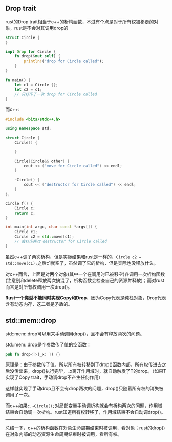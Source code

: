 ## Drop trait
rust的Drop trait相当于c++的析构函数，不过有个点是对于所有权被移走的对象，rust是不会对其调用drop的
```Rust
struct Circle {
}

impl Drop for Circle {
    fn drop(&mut self) {
        println!("drop for Circle called");
    }
}

fn main() {
    let c1 = Circle {};
    let c2 = c1;
    // 只打印了一次 drop for Circle called
}
```

而c++: 
```cpp
#include <bits/stdc++.h>

using namespace std;

struct Circle {
    Circle() {

    }

    Circle(Circle&& other) {
        cout << ("move for Circle called") << endl;
    }

    ~Circle() {
        cout << ("destructor for Circle called") << endl;
    }
};

Circle f() {
    Circle c;
    return c;
}

int main(int argc, char const *argv[]) {
    Circle c1;
    Circle c2 = std::move(c1);
    // 会打印两次 destructor for Circle called
}
```

虽然c++调了两次析构，但是实际结果和rust是一样的，`Circle c2 = std::move(c1);`之后c1就空了，虽然调了它的析构，但是实际也没释放什么。

对c++而言，上面是对两个对象(其中一个在调用时已被移空)各调用一次析构函数(注意别和delete释放两次搞混了，析构函数会检查自己的资源并释放)；而对rust而言是对所有权调用一次drop()。

**Rust一个类型不能同时实现Copy和Drop**，因为Copy代表是纯栈对象，Drop代表含有动态内存，这二者是矛盾的。

## std::mem::drop
std::mem::drop可以用来手动调用drop()，且不会有释放两次的问题。

std::mem::drop是个参数传了值的空函数：
```Rust
pub fn drop<T>(_x: T) {}
```

原理是：由于参数传了值，所以所有权转移到了drop()函数内部，所有权传进去之后没传出来，drop()执行完毕，_x离开作用域时，就自动触发了T的drop。（如果T实现了Copy trait，手动调drop不产生任何作用）

这样就实现了手动drop且不会有drop两次的问题，drop()只随着所有权的消失被调用了一次。

而c++如果`c.~Circle();`对局部变量手动调析构就会有析构两次的问题，作用域结束会自动调一次析构。rust知道所有权转移了，作用域结束不会自动调drop()。

---

总结一下，c++的析构函数在对象生命周期结束时被调用，看对象；rust的drop()在对象内部的动态资源生命周期结束时被调用，看所有权。